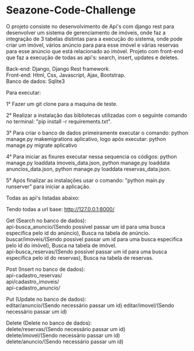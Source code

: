 # Seazone-Code-Challenge

O projeto consiste no desenvolvimento de Api's com django rest para desenvolver um sistema de gerenciamento de imóveis, onde faz a integração de 3 tabelas distintas para a execução do sistema, onde pode criar um imóvel, vários anúncio para para esse imóvel e várias reservas para esse anúncio que está relacionado ao imóvel. Projeto com front-end que faz a execução de todas as api's: search, insert, updates e deletes.


Back-end: Django, Django Rest framework.</br>
Front-end: Html, Css, Javascript, Ajax, Bootstrap.</br>
Banco de dados: Sqlite3

Para executar: 

1° Fazer um git clone para a maquina de teste.

2° Realizar a instalação das bibliotecas utilizadas com o seguinte comando no terminal: "pip install -r requirements.txt".


3° Para criar o banco de dados primeiramente executar o comando: python manage.py makemigrations aplicativo, logo após executar: python manage.py migrate aplicativo


4° Para iniciar as fixures executar nessa sequencia os códigos: python manage.py loaddata imoveis_data.json, python manage.py loaddata anuncios_data.json, python manage.py loaddata reservas_data.json.


5° Após finalizar as instalações usar o comando: "python main.py runserver" para iniciar a aplicação.

Todas as api's listadas abaixo:

Tendo todas a url base: http://127.0.0.1:8000/

Get (Search no banco de dados):</br>
    api-busca_anuncio/(Sendo possivel passar um id para uma busca especifica pelo id do anúncio), Busca na tabela de anúncio. </br>
    buscar/imoveis/(Sendo possivel passar um id para uma busca especifica pelo id do imóvel), Busca na tabela de imóvel. </br>
    api-busca_reservas/(Sendo possivel passar um id para uma busca especifica pelo id do reservas), Busca na tabela de reservas. </br>
    
Post (Insert no banco de dados):</br>
    api-cadastro_reservas/ </br>
    api/cadastro_imoveis/</br>
    api-cadastro_anuncio/</br>
    
Put (Update no banco de dados):</br>
    editar/anuncio/(Sendo necessário passar um id) </b>
    editar/imovel/(Sendo necessário passar um id) 
    
Delete (Delete no banco de dados):</br>
       delete/reservas/(Sendo necessário passar um id) </br>
       delete/imovel/(Sendo necessário passar um id) </br>
       delete/anuncio/(Sendo necessário passar um id) </br>
